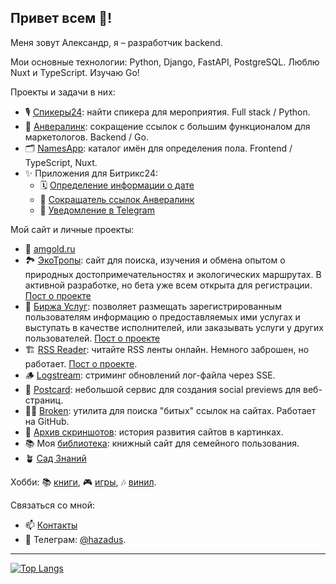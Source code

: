 ## Привет всем 👋!

Меня зовут Александр, я – разработчик backend.

Мои основные технологии: Python, Django, FastAPI, PostgreSQL.
Люблю Nuxt и TypeScript. Изучаю Go!

Проекты и задачи в них:

- 🎙️ [Спикеры24](https://speakers24.ru): найти спикера для мероприятия. Full stack / Python.
- 🔗 [Анвералинк](https://anvlink.ru): сокращение ссылок с большим функционалом для маркетологов. Backend / Go.
- 🗂️ [NamesApp](https://nameapp.anverali.tech): каталог имён для определения пола. Frontend / TypeScript, Nuxt.
- ✨ Приложения для Битрикс24:
    - 🗓️ [Определение информации о дате](https://www.bitrix24.ru/apps/app/anverali.dateapp/)
    - 🔗 [Сокращатель ссылок Анвералинк](https://www.bitrix24.ru/apps/app/anverali.anvlink/)
    - 💬 [Уведомление в Telegram](https://www.bitrix24.ru/apps/app/anverali.notifyapp/)

Мой сайт и личные проекты:

- 🏡 [amgold.ru](https://amgold.ru)
- 🏞️ [ЭкоТропы](https://ecotrails.amgold.ru): сайт для поиска, изучения и обмена опытом о природных достопримечательностях и экологических маршрутах. В активной разработке, но бета уже всем открыта для регистрации. [Пост о проекте](https://hazadus.ru/blog/ecotrails)
- 🔭 [Биржа Услуг](https://exchange.amgold.ru): позволяет размещать зарегистрированным пользователям информацию о предоставляемых ими услугах и выступать в качестве исполнителей, или заказывать услуги у других пользователей. [Пост о проекте](https://hazadus.ru/blog/services-exchange-project)
- 🏗️ [RSS Reader](http://rss.hazadus.ru/): читайте RSS ленты онлайн. Немного заброшен, но работает. [Пост о проекте](https://hazadus.ru/blog/new-project-rss-reader).
- 🪵 [Logstream](https://github.com/hazadus/go-logstream): стриминг обновлений лог-файла через SSE.
- 🌅 [Postcard](https://hazadus.github.io/nuxt-postcard/): небольшой сервис для создания social previews для веб-страниц.
- ⛓️‍💥 [Broken](https://github.com/hazadus/go-broken): утилита для поиска "битых" ссылок на сайтах. Работает на GitHub.
- 📸 [Архив скриншотов](https://github.com/hazadus/site-screenshots): история развития сайтов в картинках.
- 📚 Моя [библиотека](https://library.hazadus.ru/): книжный сайт для семейного пользования.
- 🪴 [Cад Знаний](https://hazadus.github.io/knowledge/)

Хобби: 📚 [книги](https://amgold.ru/about/bookshelf), 🎮 [игры](https://steamcommunity.com/id/hazadus/), 🎶 [винил](https://amgold.ru/vinyl/).

 Связаться со мной:
- 📫 [Контакты](https://amgold.ru/about/#contacts)
- 💬 Телеграм: [@hazadus](https://t.me/hazadus).

----

[![Top Langs](https://github-readme-stats.vercel.app/api/top-langs/?username=hazadus&langs_count=8&layout=compact)](https://github.com/anuraghazra/github-readme-stats)

<!--
[![Hazadus' GitHub stats](https://github-readme-stats.vercel.app/api?username=hazadus)](https://github.com/anuraghazra/github-readme-stats)

**hazadus/hazadus** is a ✨ _special_ ✨ repository because its `README.md` (this file) appears on your GitHub profile.

Here are some ideas to get you started:

- 🔭 I’m currently working on ...
- 🌱 I’m currently learning ...
- 👯 I’m looking to collaborate on ...
- 🤔 I’m looking for help with ...
- 💬 Ask me about ...
- 📫 How to reach me: ...
- 😄 Pronouns: ...
- ⚡ Fun fact: ...
-->
